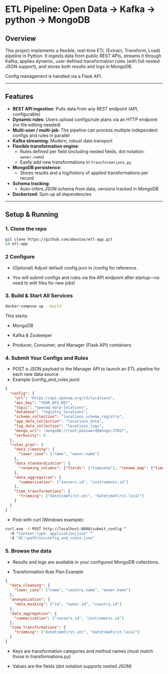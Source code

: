 # ETL Pipeline: Open Data → Kafka → python → MongoDB

## Overview
This project implements a flexible, real-time ETL (Extract, Transform, Load) pipeline in Python.
It ingests data from public REST APIs, streams it through Kafka, applies dynamic, user-defined transformation rules (with full nested JSON support), and stores both results and logs in MongoDB.

Config management is handled via a Flask API.

---

## Features

- **REST API ingestion**: Pulls data from any REST endpoint (API, configurable)
- **Dynamic rules**: Users upload configs/rule plans via an HTTP endpoint (no file editing needed)
- **Multi-user / multi-job**: The pipeline can process multiple independent configs and rules in parallel
- **Kafka streaming**: Modern, robust data transport
- **Flexible transformation engine**: 
  - Rules defined per field (including nested fields, dot notation: `owner.name`)
  - Easily add new transformations in `transformations.py`
- **MongoDB persistence**:
  - Stores results and a log/history of applied transformations per record
- **Schema tracking**:
  - Auto-infers JSON schema from data, versions tracked in MongoDB
- **Dockerized**: Spin up all dependencies
---

## Setup & Running

### 1. Clone the repo
``` bash
git clone https://github.com/aboutas/etl-app.git
cd etl-app
```

### 2 Configure
* (Optional) Adjust default config.json in /config for reference.

* You will submit configs and rules via the API endpoint after startup—no need to edit files for new jobs!


### 3. Build & Start All Services
``` bash
docker-compose up --build
```
This starts:
* MongoDB

* Kafka & Zookeeper

* Producer, Consumer, and Manager (Flask API) containers

### 4. Submit Your Configs and Rules
* POST a JSON payload to the Manager API to launch an ETL pipeline for each new data source.
* Example (config_and_rules.json)
```json 
{
  "config": {
    "url": "https://api.openaq.org/v3/locations",
    "api_key": "YOUR_API_KEY",
    "topic": "openaq-data-locations",
    "database": "registry_locations",
    "schema_collection": "locations_schema_registry",
    "app_data_collection": "locations_data",
    "log_data_collection": "locations_logs",
    "mongo_uri": "mongodb://root:password@mongo:27017",
    "verbosity": 0
  },
  "rules_plan": {
    "data_cleaning": {
      "lower_case": ["name", "owner.name"]
    },
    "data_standardization": {
      "renaming_columns": {"fields": ["timezone"], "rename_map": {"timezone": "zoniwras"}}
    },
    "data_aggregation": {
      "summarization": ["sensors.id", "instruments.id"]
    },
    "time_transformations": {
      "trimming": ["datetimeFirst.utc", "datetimeFirst.local"]
    }
  }
}
```
* Post with curl (Windows example):
``` bash
curl.exe -X POST http://localhost:8080/submit_config ^
  -H "Content-Type: application/json" ^
  -d "@C:\path\to\config_and_rules.json"
```

### 5. Browse the data

* Results and logs are available in your configured MongoDB collections.

* Transformation Rule Plan Example
``` json
{
  "data_cleaning": {
    "lower_case": ["name", "country.name", "owner.name"]
  },
  "anonymization": {
    "data_masking": ["id", "owner.id", "country.id"]
  },
  "data_aggregation": {
    "summarization": ["sensors.id", "instruments.id"]
  },
  "time_transformations": {
    "trimming": ["datetimeFirst.utc", "datetimeFirst.local"]
  }
}
```

* Keys are transformation categories and method names (must match those in transformations.py)

* Values are the fields (dot notation supports nested JSON)
